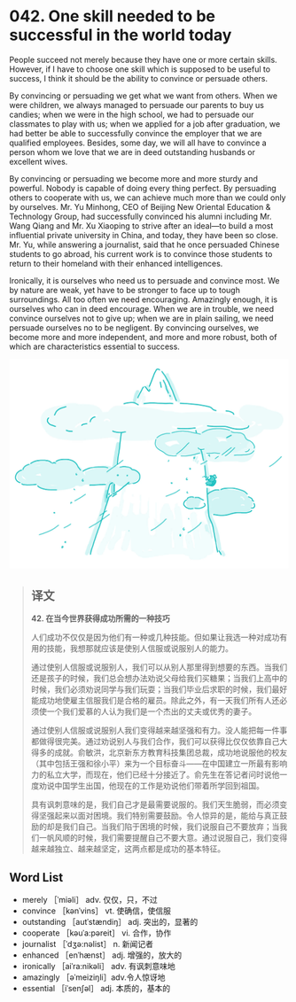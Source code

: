 # 042. One skill needed to be successful in the world today

People succeed not merely because they have one or more certain skills. However, if I have to choose one skill which is supposed to be useful to success, I think it should be the ability to convince or persuade others.

By convincing or persuading we get what we want from others. When we were children, we always managed to persuade our parents to buy us candies; when we were in the high school, we had to persuade our classmates to play with us; when we applied for a job after graduation, we had better be able to successfully convince the employer that we are qualified employees. Besides, some day, we will all have to convince a person whom we love that we are in deed outstanding husbands or excellent wives.

By convincing or persuading we become more and more sturdy and powerful. Nobody is capable of doing every thing perfect. By persuading others to cooperate with us, we can achieve much more than we could only by ourselves. Mr. Yu Minhong, CEO of Beijing New Oriental Education & Technology Group, had successfully convinced his alumni including Mr. Wang Qiang and Mr. Xu Xiaoping to strive after an ideal—to build a most influential private university in China, and today, they have been so close. Mr. Yu, while answering a journalist, said that he once persuaded Chinese students to go abroad, his current work is to convince those students to return to their homeland with their enhanced intelligences.

Ironically, it is ourselves who need us to persuade and convince most. We by nature are weak, yet have to be stronger to face up to tough surroundings. All too often we need encouraging. Amazingly enough, it is ourselves who can in deed encourage. When we are in trouble, we need convince ourselves not to give up; when we are in plain sailing, we need persuade ourselves no to be negligent. By convincing ourselves, we become more and more independent, and more and more robust, both of which are characteristics essential to success.

![](.gitbook/assets/toefl-ibt-high-score-essays-042.jpg)

> ## 译文
>
> **42. 在当今世界获得成功所需的一种技巧**
>
> 人们成功不仅仅是因为他们有一种或几种技能。但如果让我选一种对成功有用的技能，我想那就应该是使别人信服或说服别人的能力。
>
> 通过使别人信服或说服别人，我们可以从别人那里得到想要的东西。当我们还是孩子的时候，我们总会想办法劝说父母给我们买糖果；当我们上高中的时候，我们必须劝说同学与我们玩耍；当我们毕业后求职的时候，我们最好能成功地使雇主信服我们是合格的雇员。除此之外，有一天我们所有人还必须使一个我们爱慕的人认为我们是一个杰出的丈夫或优秀的妻子。
>
> 通过使别人信服或说服别人我们变得越来越坚强和有力。没人能把每一件事都做得很完美。通过劝说别人与我们合作，我们可以获得比仅仅依靠自己大得多的成就。俞敏洪，北京新东方教育科技集团总裁，成功地说服他的校友（其中包括王强和徐小平）来为一个目标奋斗——在中国建立一所最有影响力的私立大学，而现在，他们已经十分接近了。俞先生在答记者问时说他一度劝说中国学生出国，他现在的工作是劝说他们带着所学回到祖国。
>
> 具有讽刺意味的是，我们自己才是最需要说服的。我们天生脆弱，而必须变得坚强起来以面对困境。我们特别需要鼓励。令人惊异的是，能给与真正鼓励的却是我们自己。当我们陷于困境的时候，我们说服自己不要放弃；当我们一帆风顺的时候，我们需要提醒自己不要大意。通过说服自己，我们变得越来越独立、越来越坚定，这两点都是成功的基本特征。

## Word List

* merely ［ˈmiəli］ adv. 仅仅，只，不过
* convince ［kənˈvins］ vt. 使确信，使信服
* outstanding ［autˈstændiŋ］ adj. 突出的，显著的
* cooperate ［kəuˈa:pəreit］ vi. 合作，协作
* journalist ［ˈdʒə:nəlist］ n. 新闻记者
* enhanced ［enˈhænst］ adj. 增强的，放大的
* ironically ［aiˈra:nikəli］ adv. 有讽刺意味地
* amazingly ［əˈmeiziŋli］adv.令人惊讶地
* essential ［iˈsenʃəl］ adj. 本质的，基本的


